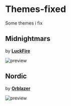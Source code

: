 # Themes-fixed

Some themes i fix


## Midnightmars

by **[LuckFire](https://github.com/LuckFire)**

![preview](https://i.imgur.com/wclnArm.png)


## Nordic

by **[Orblazer](https://github.com/orblazer/discord-nordic)**

![preview](https://i.imgur.com/utiXeNe.png)
